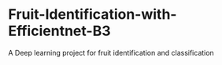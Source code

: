 # Fruit-Identification-with-Efficientnet-B3
A Deep learning project for fruit identification and classification
